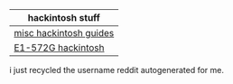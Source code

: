 |hackintosh stuff|
|-|
|[ misc hackintosh guides](https://github.com/unitedastronomer/miscellaneous-hackintosh-guides)|
|[E1-572G hackintosh ](https://github.com/unitedastronomer/E1-572G-Hackintosh)|

i just recycled the username reddit autogenerated for me.
